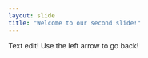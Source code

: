 ```yaml
---
layout: slide
title: "Welcome to our second slide!"
---
```

Text edit! 
Use the left arrow to go back!
